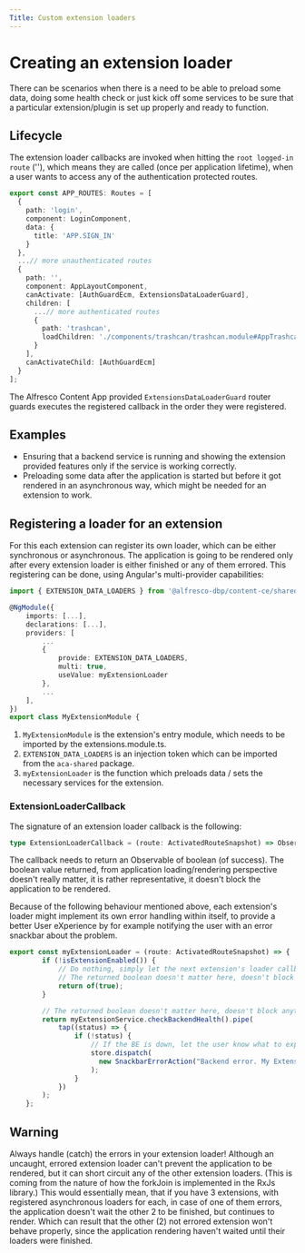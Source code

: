 ```yaml
---
Title: Custom extension loaders
---
```


# Creating an extension loader

There can be scenarios when there is a need to be able to preload some data, doing some health check or just kick off some services to be sure that a particular extension/plugin is set up properly and ready to function.

## Lifecycle

The extension loader callbacks are invoked when hitting the `root logged-in route` (''), which means they are called (once per application lifetime), when a user wants to access any of the authentication protected routes.

```ts
export const APP_ROUTES: Routes = [
  {
    path: 'login',
    component: LoginComponent,
    data: {
      title: 'APP.SIGN_IN'
    }
  },
  ...// more unauthenticated routes
  {
    path: '',
    component: AppLayoutComponent,
    canActivate: [AuthGuardEcm, ExtensionsDataLoaderGuard],
    children: [
      ...// more authenticated routes
      {
        path: 'trashcan',
        loadChildren: './components/trashcan/trashcan.module#AppTrashcanModule'
      }
    ],
    canActivateChild: [AuthGuardEcm]
  }
];
```

The Alfresco Content App provided `ExtensionsDataLoaderGuard` router guards executes the registered callback in the order they were registered.

## Examples

- Ensuring that a backend service is running and showing the extension provided features only if the service is working correctly.
- Preloading some data after the application is started but before it got rendered in an asynchronous way, which might be needed for an extension to work.

## Registering a loader for an extension

For this each extension can register its own loader, which can be either synchronous or asynchronous. The application is going to be rendered only after every extension loader is either finished or any of them errored.
This registering can be done, using Angular's multi-provider capabilities:

```ts
import { EXTENSION_DATA_LOADERS } from '@alfresco-dbp/content-ce/shared';

@NgModule({
    imports: [...],
    declarations: [...],
    providers: [
        ...
        {
            provide: EXTENSION_DATA_LOADERS,
            multi: true,
            useValue: myExtensionLoader
        },
        ...
    ],
})
export class MyExtensionModule {
```

1. `MyExtensionModule` is the extension's entry module, which needs to be imported by the extensions.module.ts.
2. `EXTENSION_DATA_LOADERS` is an injection token which can be imported from the `aca-shared` package.
3. `myExtensionLoader` is the function which preloads data / sets the necessary services for the extension.

### ExtensionLoaderCallback

The signature of an extension loader callback is the following:

```ts
type ExtensionLoaderCallback = (route: ActivatedRouteSnapshot) => Observable<boolean>;
```

The callback needs to return an Observable of boolean (of success). The boolean value returned, from application loading/rendering perspective doesn't really matter, it is rather representative, it doesn't block the application to be rendered.

Because of the following behaviour mentioned above, each extension's loader might implement its own error handling within itself, to provide a better User eXperience by for example notifying the user with an error snackbar about the problem.

```ts
export const myExtensionLoader = (route: ActivatedRouteSnapshot) => {
        if (!isExtensionEnabled()) {
            // Do nothing, simply let the next extension's loader callback invoked, if any
            // The returned boolean doesn't matter here, doesn't block anything
            return of(true);
        }

        // The returned boolean doesn't matter here, doesn't block anything
        return myExtensionService.checkBackendHealth().pipe(
            tap((status) => {
                if (!status) {
                    // If the BE is down, let the user know what to expect
                    store.dispatch(
                      new SnackbarErrorAction("Backend error. My Extension's features are disabled.")
                    );
                }
            })
        );
    };
```

## Warning

Always handle (catch) the errors in your extension loader! Although an uncaught, errored extension loader can't prevent the application to be rendered, but it can short circuit any of the other extension loaders. (This is coming from the nature of how the forkJoin is implemented in the RxJs library.)
This would essentially mean, that if you have 3 extensions, with registered asynchronous loaders for each, in case of one of them errors, the application doesn't wait the other 2 to be finished, but continues to render. Which can result that the other (2) not errored extension won't behave properly, since the application rendering haven't waited until their loaders were finished.
